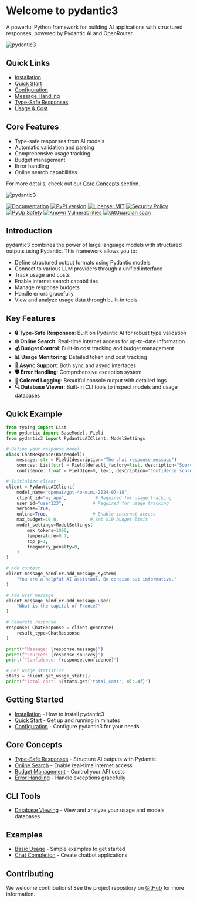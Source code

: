 # Welcome to pydantic3

A powerful Python framework for building AI applications with structured responses, powered by Pydantic AI and OpenRouter.

![pydantic3](https://raw.githubusercontent.com/markolofsen/pydantic3/main/assets/cover.png)

## Quick Links

- [Installation](getting-started/installation.md)
- [Quick Start](getting-started/quick-start.md)
- [Configuration](getting-started/configuration.md)
- [Message Handling](core-concepts/message-handling.md)
- [Type-Safe Responses](core-concepts/type-safe-responses.md)
- [Usage & Cost](core-concepts/usage/info.md)

## Core Features

- Type-safe responses from AI models
- Automatic validation and parsing
- Comprehensive usage tracking
- Budget management
- Error handling
- Online search capabilities

For more details, check out our [Core Concepts](core-concepts/message-handling.md) section.

![pydantic3](https://raw.githubusercontent.com/markolofsen/pydantic3/main/assets/cover.png)


[![Documentation](https://img.shields.io/badge/docs-pydantic.unrealos.com-blue)](https://pydantic.unrealos.com)
[![PyPI version](https://badge.fury.io/py/pydantic3.svg)](https://badge.fury.io/py/pydantic3)
[![License: MIT](https://img.shields.io/badge/License-MIT-yellow.svg)](https://opensource.org/licenses/MIT)
[![Security Policy](https://img.shields.io/badge/Security-Policy-blue)](https://github.com/markolofsen/pydantic3/security/policy)
[![PyUp Safety](https://pyup.io/repos/github/markolofsen/pydantic3/shield.svg)](https://pyup.io/repos/github/markolofsen/pydantic3/)
[![Known Vulnerabilities](https://snyk.io/test/github/markolofsen/pydantic3/badge.svg)](https://snyk.io/test/github/markolofsen/pydantic3)
[![GitGuardian scan](https://img.shields.io/badge/Secrets%20Scan-GitGuardian-orange)](https://www.gitguardian.com/)


## Introduction

pydantic3 combines the power of large language models with structured outputs using Pydantic. This framework allows you to:

- Define structured output formats using Pydantic models
- Connect to various LLM providers through a unified interface
- Track usage and costs
- Enable internet search capabilities
- Manage response budgets
- Handle errors gracefully
- View and analyze usage data through built-in tools

## Key Features

- **🔒 Type-Safe Responses**: Built on Pydantic AI for robust type validation
- **🌐 Online Search**: Real-time internet access for up-to-date information
- **💰 Budget Control**: Built-in cost tracking and budget management
- **📊 Usage Monitoring**: Detailed token and cost tracking
- **🔄 Async Support**: Both sync and async interfaces
- **🛡️ Error Handling**: Comprehensive exception system
- **🎨 Colored Logging**: Beautiful console output with detailed logs
- **🔍 Database Viewer**: Built-in CLI tools to inspect models and usage databases

## Quick Example

```python
from typing import List
from pydantic import BaseModel, Field
from pydantic3 import PydanticAIClient, ModelSettings

# Define your response model
class ChatResponse(BaseModel):
    message: str = Field(description="The chat response message")
    sources: List[str] = Field(default_factory=list, description="Sources used")
    confidence: float = Field(ge=0, le=1, description="Confidence score")

# Initialize client
client = PydanticAIClient(
    model_name="openai/gpt-4o-mini-2024-07-18",
    client_id="my_app",           # Required for usage tracking
    user_id="user123",           # Required for usage tracking
    verbose=True,
    online=True,                 # Enable internet access
    max_budget=10.0,            # Set $10 budget limit
    model_settings=ModelSettings(
        max_tokens=1000,
        temperature=0.7,
        top_p=1,
        frequency_penalty=0,
    )
)

# Add context
client.message_handler.add_message_system(
    "You are a helpful AI assistant. Be concise but informative."
)

# Add user message
client.message_handler.add_message_user(
    "What is the capital of France?"
)

# Generate response
response: ChatResponse = client.generate(
    result_type=ChatResponse
)

print(f"Message: {response.message}")
print(f"Sources: {response.sources}")
print(f"Confidence: {response.confidence}")

# Get usage statistics
stats = client.get_usage_stats()
print(f"Total cost: ${stats.get('total_cost', 0):.4f}")
```

## Getting Started

- [Installation](getting-started/installation.md) - How to install pydantic3
- [Quick Start](getting-started/quick-start.md) - Get up and running in minutes
- [Configuration](getting-started/configuration.md) - Configure pydantic3 for your needs

## Core Concepts

- [Type-Safe Responses](core-concepts/type-safe-responses.md) - Structure AI outputs with Pydantic
- [Online Search](core-concepts/online-search.md) - Enable real-time internet access
- [Budget Management](core-concepts/budget-management.md) - Control your API costs
- [Error Handling](core-concepts/error-handling.md) - Handle exceptions gracefully

## CLI Tools

- [Database Viewing](cli.md) - View and analyze your usage and models databases

## Examples

- [Basic Usage](examples/basic-usage.md) - Simple examples to get started
- [Chat Completion](examples/chat-completion.md) - Create chatbot applications

## Contributing

We welcome contributions! See the project repository on [GitHub](https://github.com/markolofsen/pydantic3) for more information.
